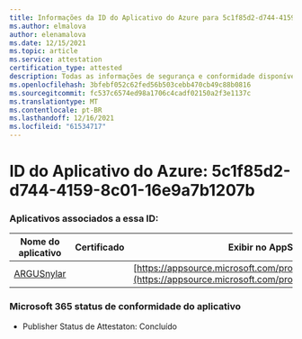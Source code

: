 ```yaml
---
title: Informações da ID do Aplicativo do Azure para 5c1f85d2-d744-4159-8c01-16e9a7b1207b
ms.author: elmalova
author: elenamalova
ms.date: 12/15/2021
ms.topic: article
ms.service: attestation
certification_type: attested
description: Todas as informações de segurança e conformidade disponíveis para 5c1f85d2-d744-4159-8c01-16e9a7b1207b.
ms.openlocfilehash: 3bfebf052c62fed56b503cebb470cb49c88b0816
ms.sourcegitcommit: fc537c6574ed98a1706c4cadf02150a2f3e1137c
ms.translationtype: MT
ms.contentlocale: pt-BR
ms.lasthandoff: 12/16/2021
ms.locfileid: "61534717"
---
```

# <a name="azure-app-id-5c1f85d2-d744-4159-8c01-16e9a7b1207b"></a>ID do Aplicativo do Azure: 5c1f85d2-d744-4159-8c01-16e9a7b1207b


### <a name="apps-associated-with-this-id"></a>Aplicativos associados a essa ID:
| **Nome do aplicativo** | **Certificado** | **Exibir no AppSource** |
|--------------|---------------|-----------------------|
| [ARGUSnylar](https://docs.microsoft.com/microsoft-365-app-certification/forward/WA200003186) |  | [https://appsource.microsoft.com/product/office/WA200003186](https://appsource.microsoft.com/product/office/WA200003186) |

### <a name="microsoft-365-app-compliance-status"></a>Microsoft 365 status de conformidade do aplicativo
- Publisher Status de Attestaton: Concluído
